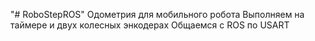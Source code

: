 "# RoboStepROS" 
Одометрия для мобильного робота
Выполняем на таймере и двух колесных энкодерах
Общаемся с ROS по USART
